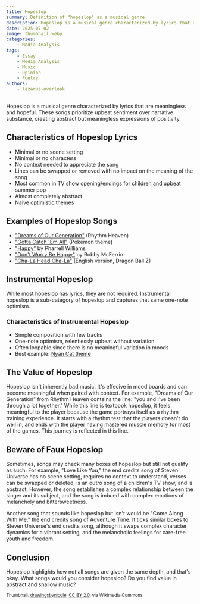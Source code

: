 ```yaml
---
title: Hopeslop
summary: Definition of "hopeslop" as a musical genre.
description: Hopeslop is a musical genre characterized by lyrics that are meaningless and hopeful. These songs prioritize upbeat sentiment over narrative substance, creating abstract but meaningless expressions of positivity.
date: 2025-07-02
image: thumbnail.webp
categories:
    - Media Analysis
tags:
    - Essay
    - Media Analysis
    - Music
    - Opinion
    - Poetry
authors:
    - lazarus-overlook
---
```


Hopeslop is a musical genre characterized by lyrics that are meaningless and hopeful. These songs prioritize upbeat sentiment over narrative substance, creating abstract but meaningless expressions of positivity.

## Characteristics of Hopeslop Lyrics

- Minimal or no scene setting
- Minimal or no characters
- No context needed to appreciate the song
- Lines can be swapped or removed with no impact on the meaning of the song
- Most common in TV show opening/endings for children and upbeat summer pop
- Almost completely abstract
- Naive optimistic themes

## Examples of Hopeslop Songs

- ["Dreams of Our Generation"](https://www.youtube.com/watch?v=QhhoPxCWZeg) (Rhythm Heaven)
- ["Gotta Catch 'Em All"](https://youtu.be/6xKWiCMKKJg?si=VZMLGQUjiCpPBczJ) (Pokémon theme)
- ["Happy"](https://youtu.be/ZbZSe6N_BXs?si=X5DCzCYUf0NCvZmu) by Pharrell Williams
- ["Don't Worry Be Happy"](https://youtu.be/d-diB65scQU?si=cfWK3KPl1CsXce5E) by Bobby McFerrin
- ["Cha-La Head Cha-La"](https://www.youtube.com/watch?v=-OyWMUaRsUc) (English version, Dragon Ball Z)

## Instrumental Hopeslop

While most hopeslop has lyrics, they are not required. Instrumental hopeslop is a sub-category of hopeslop and captures that same one-note optimism.

### Characteristics of Instrumental Hopeslop

- Simple composition with few tracks
- One-note optimism, relentlessly upbeat without variation
- Often loopable since there is no meaningful variation in moods
- Best example: [Nyan Cat theme](https://youtu.be/2yJgwwDcgV8?si=oR6Pkb0kG1xep48c)

## The Value of Hopeslop

Hopeslop isn't inherently bad music. It's effecive in mood boards and can become meaningful when paired with context. For example, "Dreams of Our Generation" from Rhythm Heaven contains the line: "you and I've been through a lot together." While this line is textbook hopeslop, it feels meaningful to the player because the game portrays itself as a rhythm training experience. It starts with a rhythm test that the players doesn't do well in, and ends with the player having mastered muscle memory for most of the games. This journey is reflected in this line.

## Beware of Faux Hopeslop

Sometimes, songs may check many boxes of hopeslop but still not qualify as such. For example, "Love Like You," the end credits song of Steven Universe has no scene setting, requires no context to understand, verses can be swapped or deleted, is an outro song of a children's TV show, and is abstract. However, the song establishes a complex relationship between the singer and its subject, and the song is imbued with complex emotions of melancholy and  bittersweetness.

Another song that sounds like hopeslop but isn't would be "Come Along With Me," the end credits song of Adventure Time. It ticks similar boxes to Steven Universe's end credits song, although it swaps complex character dynamics for a vibrant setting, and the melancholic feelings for care-free youth and freedom. 

## Conclusion

Hopeslop highlights how not all songs are given the same depth, and that's okay. What songs would you consider hopeslop? Do you find value in abstract and shallow music?

<sup>Thumbnail, <a href="https://commons.wikimedia.org/wiki/File:Finn_Mertens_and_Fionna_Campbell_(cropped).jpg">drawingsbynicole</a>, <a href="https://creativecommons.org/licenses/by/2.0">CC BY 2.0</a>, via Wikimedia Commons</sup>
